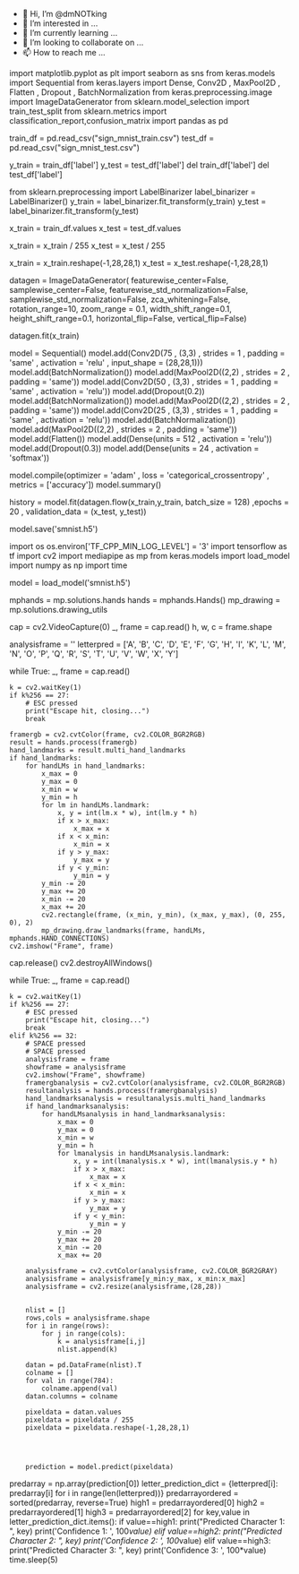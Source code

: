 - 👋 Hi, I’m @dmNOTking
- 👀 I’m interested in ...
- 🌱 I’m currently learning ...
- 💞️ I’m looking to collaborate on ...
- 📫 How to reach me ...

<!---
dmNOTking/dmNOTking is a ✨ special ✨ repository because its `README.md` (this file) appears on your GitHub profile.
You can click the Preview link to take a look at your changes.
--->




import matplotlib.pyplot as plt
import seaborn as sns
from keras.models import Sequential
from keras.layers import Dense, Conv2D , MaxPool2D , Flatten , Dropout , BatchNormalization
from keras.preprocessing.image import ImageDataGenerator
from sklearn.model_selection import train_test_split
from sklearn.metrics import classification_report,confusion_matrix
import pandas as pd

train_df = pd.read_csv("sign_mnist_train.csv")
test_df = pd.read_csv("sign_mnist_test.csv")

y_train = train_df['label']
y_test = test_df['label']
del train_df['label']
del test_df['label']

from sklearn.preprocessing import LabelBinarizer
label_binarizer = LabelBinarizer()
y_train = label_binarizer.fit_transform(y_train)
y_test = label_binarizer.fit_transform(y_test)

x_train = train_df.values
x_test = test_df.values

x_train = x_train / 255
x_test = x_test / 255

x_train = x_train.reshape(-1,28,28,1)
x_test = x_test.reshape(-1,28,28,1)







datagen = ImageDataGenerator(
        featurewise_center=False,
        samplewise_center=False, 
        featurewise_std_normalization=False,
        samplewise_std_normalization=False,
        zca_whitening=False,
        rotation_range=10,
        zoom_range = 0.1, 
        width_shift_range=0.1,
        height_shift_range=0.1,
        horizontal_flip=False,
        vertical_flip=False)

datagen.fit(x_train)





model = Sequential()
model.add(Conv2D(75 , (3,3) , strides = 1 , padding = 'same' , activation = 'relu' , input_shape = (28,28,1)))
model.add(BatchNormalization())
model.add(MaxPool2D((2,2) , strides = 2 , padding = 'same'))
model.add(Conv2D(50 , (3,3) , strides = 1 , padding = 'same' , activation = 'relu'))
model.add(Dropout(0.2))
model.add(BatchNormalization())
model.add(MaxPool2D((2,2) , strides = 2 , padding = 'same'))
model.add(Conv2D(25 , (3,3) , strides = 1 , padding = 'same' , activation = 'relu'))
model.add(BatchNormalization())
model.add(MaxPool2D((2,2) , strides = 2 , padding = 'same'))
model.add(Flatten())
model.add(Dense(units = 512 , activation = 'relu'))
model.add(Dropout(0.3))
model.add(Dense(units = 24 , activation = 'softmax'))





model.compile(optimizer = 'adam' , loss = 'categorical_crossentropy' , metrics = ['accuracy'])
model.summary()

history = model.fit(datagen.flow(x_train,y_train, batch_size = 128) ,epochs = 20 , validation_data = (x_test, y_test))

model.save('smnist.h5')



import os
os.environ['TF_CPP_MIN_LOG_LEVEL'] = '3' 
import tensorflow as tf
import cv2
import mediapipe as mp
from keras.models import load_model
import numpy as np
import time





model = load_model('smnist.h5')

mphands = mp.solutions.hands
hands = mphands.Hands()
mp_drawing = mp.solutions.drawing_utils

cap = cv2.VideoCapture(0)
_, frame = cap.read()
h, w, c = frame.shape

analysisframe = ''
letterpred = ['A', 'B', 'C', 'D', 'E', 'F', 'G', 'H', 'I', 'K', 'L', 'M', 'N', 'O', 'P', 'Q', 'R', 'S', 'T', 'U', 'V', 'W', 'X', 'Y']







while True:
    _, frame = cap.read()

    k = cv2.waitKey(1)
    if k%256 == 27:
        # ESC pressed
        print("Escape hit, closing...")
        break

    framergb = cv2.cvtColor(frame, cv2.COLOR_BGR2RGB)
    result = hands.process(framergb)
    hand_landmarks = result.multi_hand_landmarks
    if hand_landmarks:
        for handLMs in hand_landmarks:
            x_max = 0
            y_max = 0
            x_min = w
            y_min = h
            for lm in handLMs.landmark:
                x, y = int(lm.x * w), int(lm.y * h)
                if x > x_max:
                    x_max = x
                if x < x_min:
                    x_min = x
                if y > y_max:
                    y_max = y
                if y < y_min:
                    y_min = y
            y_min -= 20
            y_max += 20
            x_min -= 20
            x_max += 20
            cv2.rectangle(frame, (x_min, y_min), (x_max, y_max), (0, 255, 0), 2)
            mp_drawing.draw_landmarks(frame, handLMs, mphands.HAND_CONNECTIONS)
    cv2.imshow("Frame", frame)

cap.release()
cv2.destroyAllWindows()




while True:
    _, frame = cap.read()
    
    k = cv2.waitKey(1)
    if k%256 == 27:
        # ESC pressed
        print("Escape hit, closing...")
        break
    elif k%256 == 32:
        # SPACE pressed
        # SPACE pressed
        analysisframe = frame
        showframe = analysisframe
        cv2.imshow("Frame", showframe)
        framergbanalysis = cv2.cvtColor(analysisframe, cv2.COLOR_BGR2RGB)
        resultanalysis = hands.process(framergbanalysis)
        hand_landmarksanalysis = resultanalysis.multi_hand_landmarks
        if hand_landmarksanalysis:
            for handLMsanalysis in hand_landmarksanalysis:
                x_max = 0
                y_max = 0
                x_min = w
                y_min = h
                for lmanalysis in handLMsanalysis.landmark:
                    x, y = int(lmanalysis.x * w), int(lmanalysis.y * h)
                    if x > x_max:
                        x_max = x
                    if x < x_min:
                        x_min = x
                    if y > y_max:
                        y_max = y
                    if y < y_min:
                        y_min = y
                y_min -= 20
                y_max += 20
                x_min -= 20
                x_max += 20 

        analysisframe = cv2.cvtColor(analysisframe, cv2.COLOR_BGR2GRAY)
        analysisframe = analysisframe[y_min:y_max, x_min:x_max]
        analysisframe = cv2.resize(analysisframe,(28,28))


        nlist = []
        rows,cols = analysisframe.shape
        for i in range(rows):
            for j in range(cols):
                k = analysisframe[i,j]
                nlist.append(k)
        
        datan = pd.DataFrame(nlist).T
        colname = []
        for val in range(784):
            colname.append(val)
        datan.columns = colname

        pixeldata = datan.values
        pixeldata = pixeldata / 255
        pixeldata = pixeldata.reshape(-1,28,28,1)
        
        
        
        
        prediction = model.predict(pixeldata)
predarray = np.array(prediction[0])
letter_prediction_dict = {letterpred[i]: predarray[i] for i in range(len(letterpred))}
predarrayordered = sorted(predarray, reverse=True)
high1 = predarrayordered[0]
high2 = predarrayordered[1]
high3 = predarrayordered[2]
for key,value in letter_prediction_dict.items():
    if value==high1:
        print("Predicted Character 1: ", key)
        print('Confidence 1: ', 100*value)
    elif value==high2:
        print("Predicted Character 2: ", key)
        print('Confidence 2: ', 100*value)
    elif value==high3:
        print("Predicted Character 3: ", key)
        print('Confidence 3: ', 100*value)
time.sleep(5)
